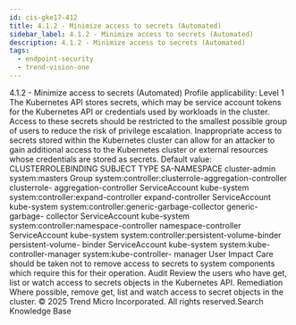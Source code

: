 ```yaml
---
id: cis-gke17-412
title: 4.1.2 - Minimize access to secrets (Automated)
sidebar_label: 4.1.2 - Minimize access to secrets (Automated)
description: 4.1.2 - Minimize access to secrets (Automated)
tags:
  - endpoint-security
  - trend-vision-one
---
```


 4.1.2 - Minimize access to secrets (Automated) Profile applicability: Level 1 The Kubernetes API stores secrets, which may be service account tokens for the Kubernetes API or credentials used by workloads in the cluster. Access to these secrets should be restricted to the smallest possible group of users to reduce the risk of privilege escalation. Inappropriate access to secrets stored within the Kubernetes cluster can allow for an attacker to gain additional access to the Kubernetes cluster or external resources whose credentials are stored as secrets. Default value: CLUSTERROLEBINDING SUBJECT TYPE SA-NAMESPACE cluster-admin system:masters Group system:controller:clusterrole-aggregation-controller clusterrole- aggregation-controller ServiceAccount kube-system system:controller:expand-controller expand-controller ServiceAccount kube-system system:controller:generic-garbage-collector generic-garbage- collector ServiceAccount kube-system system:controller:namespace-controller namespace-controller ServiceAccount kube-system system:controller:persistent-volume-binder persistent-volume- binder ServiceAccount kube-system system:kube-controller-manager system:kube-controller- manager User Impact Care should be taken not to remove access to secrets to system components which require this for their operation. Audit Review the users who have get, list or watch access to secrets objects in the Kubernetes API. Remediation Where possible, remove get, list and watch access to secret objects in the cluster. © 2025 Trend Micro Incorporated. All rights reserved.Search Knowledge Base